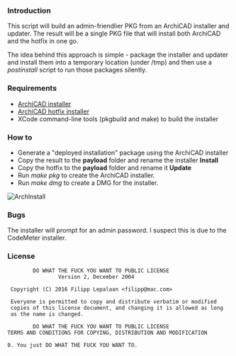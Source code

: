 ### Introduction

This script will build an admin-friendlier PKG from an ArchiCAD installer and updater. The result will be a single PKG file that will install both ArchiCAD and the hotfix in one go.

The idea behind this approach is simple - package the installer and updater and install them into a temporary location (under /tmp) and then use a *postinstall* script to run those packages silently.


### Requirements

- [ArchiCAD installer](http://www.graphisoft.com/downloads/)
- [ArchiCAD hotfix installer](http://www.graphisoft.com/downloads/archicad/updates/)
- XCode command-line tools (pkgbuild and make) to build the installer


### How to

- Generate a "deployed installation" package using the ArchiCAD installer
- Copy the result to the **payload** folder and rename the installer **Install**
- Copy the hotfix to the **payload** folder and rename it **Update**
- Run *make pkg* to create the ArchiCAD installer.
- Run *make dmg* to create a DMG for the installer.

![ArchInstall](http://unflyingobject.com/tmp/archinstall/done.png)


### Bugs

The installer will prompt for an admin password. I suspect this is due to the CodeMeter installer.


### License

            DO WHAT THE FUCK YOU WANT TO PUBLIC LICENSE
                    Version 2, December 2004

     Copyright (C) 2016 Filipp Lepalaan <filipp@mac.com>

     Everyone is permitted to copy and distribute verbatim or modified
     copies of this license document, and changing it is allowed as long
     as the name is changed.

            DO WHAT THE FUCK YOU WANT TO PUBLIC LICENSE
    TERMS AND CONDITIONS FOR COPYING, DISTRIBUTION AND MODIFICATION

    0. You just DO WHAT THE FUCK YOU WANT TO.
